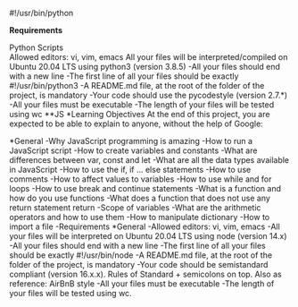 #!/usr/bin/python
  

**Requirements**

Python Scripts  
Allowed editors: vi, vim, emacs
All your files will be interpreted/compiled on Ubuntu 20.04 LTS using python3 (version 3.8.5)
-All your files should end with a new line
-The first line of all your files should be exactly #!/usr/bin/python3
-A README.md file, at the root of the folder of the project, is mandatory
-Your code should use the pycodestyle (version 2.7.*)
-All your files must be executable
-The length of your files will be tested using wc
**JS
*Learning Objectives
At the end of this project, you are expected to be able to explain to anyone, without the help of Google:

*General
-Why JavaScript programming is amazing
-How to run a JavaScript script
-How to create variables and constants
-What are differences between var, const and let
-What are all the data types available in JavaScript
-How to use the if, if ... else statements
-How to use comments
-How to affect values to variables
-How to use while and for loops
-How to use break and continue statements
-What is a function and how do you use functions
-What does a function that does not use any return statement return
-Scope of variables
-What are the arithmetic operators and how to use them
-How to manipulate dictionary
-How to import a file
-Requirements
*General
-Allowed editors: vi, vim, emacs
-All your files will be interpreted on Ubuntu 20.04 LTS using node (version 14.x)
-All your files should end with a new line
-The first line of all your files should be exactly #!/usr/bin/node
-A README.md file, at the root of the folder of the project, is mandatory
-Your code should be semistandard compliant (version 16.x.x). Rules of Standard + semicolons on top.  Also as reference: AirBnB style
-All your files must be executable
-The length of your files will be tested using wc.

